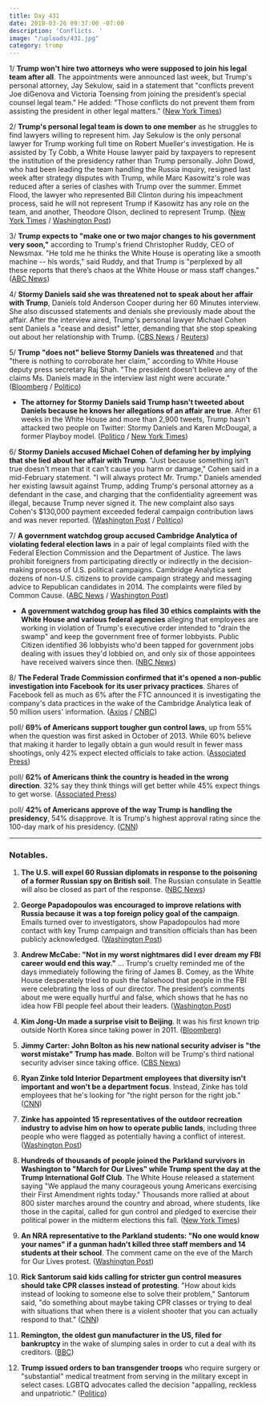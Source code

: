 ```yaml
---
title: Day 431
date: 2018-03-26 09:37:00 -07:00
description: 'Conflicts. '
image: "/uploads/431.jpg"
category: trump
---
```


1/ **Trump won't hire two attorneys who were supposed to join his legal team after all**. The appointments were announced last week, but Trump's personal attorney, Jay Sekulow, said in a statement that "conflicts prevent Joe diGenova and Victoria Toensing from joining the president’s special counsel legal team." He added: "Those conflicts do not prevent them from assisting the president in other legal matters." ([New York Times](https://www.nytimes.com/2018/03/25/us/politics/trump-digenova-toensing.html))

2/ **Trump's personal legal team is down to one member** as he struggles to find lawyers willing to represent him. Jay Sekulow is the only personal lawyer for Trump working full time on Robert Mueller's investigation. He is assisted by Ty Cobb, a White House lawyer paid by taxpayers to represent the institution of the presidency rather than Trump personally. John Dowd, who had been leading the team handling the Russia inquiry, resigned last week after strategy disputes with Trump, while Marc Kasowitz's role was reduced after a series of clashes with Trump over the summer. Emmet Flood, the lawyer who represented Bill Clinton during his impeachment process, said he will not represent Trump if Kasowitz has any role on the team, and another, Theodore Olson, declined to represent Trump. ([New York Times](https://www.nytimes.com/2018/03/25/us/politics/trump-lawyers-digenova.html) / [Washington Post](https://www.washingtonpost.com/politics/in-another-blow-to-trumps-efforts-to-combat-russia-probe-digenova-will-no-longer-join-legal-team/2018/03/25/8ac8c8d2-3038-11e8-94fa-32d48460b955_story.html))

3/ **Trump expects to "make one or two major changes to his government very soon,"** according to Trump's friend Christopher Ruddy, CEO of Newsmax. "He told me he thinks the White House is operating like a smooth machine -- his words," said Ruddy, and that Trump is "perplexed by all these reports that there’s chaos at the White House or mass staff changes." ([ABC News](http://abcnews.go.com/Politics/trump-make-major-government-presidents-friend/story?id=53993032))

4/ **Stormy Daniels said she was threatened not to speak about her affair with Trump**, Daniels told Anderson Cooper during her 60 Minutes interview. She also discussed statements and denials she previously made about the affair. After the interview aired, Trump's personal lawyer Michael Cohen sent Daniels a "cease and desist" letter, demanding that she stop speaking out about her relationship with Trump. ([CBS News](https://www.cbsnews.com/news/stormy-daniels-describes-her-alleged-affair-with-donald-trump-60-minutes-interview/) / [Reuters](https://www.reuters.com/article/us-usa-trump-daniels-cohen/trump-lawyer-tells-porn-star-cease-and-desist-after-interview-fox-idUSKBN1H21E2))

5/ **Trump "does not" believe Stormy Daniels was threatened** and that "there is nothing to corroborate her claim," according to White House deputy press secretary Raj Shah. "The president doesn't believe any of the claims Ms. Daniels made in the interview last night were accurate." ([Bloomberg](https://www.bloomberg.com/news/articles/2018-03-26/white-house-denies-daniels-account-of-trump-affair-and-threats) / [Politico](https://www.politico.com/story/2018/03/26/trump-stormy-daniels-threat-485284))

* **The attorney for Stormy Daniels said Trump hasn't tweeted about Daniels because he knows her allegations of an affair are true**. After 61 weeks in the White House and more than 2,900 tweets, Trump hasn't attacked two people on Twitter: Stormy Daniels and Karen McDougal, a former Playboy model. ([Politico](https://www.politico.com/story/2018/03/26/stormy-daniels-trump-tweets-484749) / [New York Times](https://www.nytimes.com/2018/03/26/us/politics/trump-silent-stormy-daniels.html))

6/ **Stormy Daniels accused Michael Cohen of defaming her by implying that she lied about her affair with Trump**. "Just because something isn’t true doesn't mean that it can't cause you harm or damage," Cohen said in a mid-February statement. "I will always protect Mr. Trump." Daniels amended her existing lawsuit against Trump, adding Trump's personal attorney as a defendant in the case, and charging that the confidentiality agreement was illegal, because Trump never signed it. The new complaint also says Cohen's $130,000 payment exceeded federal campaign contribution laws and was never reported. ([Washington Post](https://www.washingtonpost.com/investigations/stormy-daniels-accuses-trump-attorney-of-defamation/2018/03/26/36da4122-30e4-11e8-94fa-32d48460b955_story.html) / [Politico](https://www.politico.com/story/2018/03/26/stormy-daniels-trump-defamation-486100))

7/ **A government watchdog group accused Cambridge Analytica of violating federal election laws** in a pair of legal complaints filed with the Federal Election Commission and the Department of Justice. The laws prohibit foreigners from participating directly or indirectly in the decision-making process of U.S. political campaigns. Cambridge Analytica sent dozens of non-U.S. citizens to provide campaign strategy and messaging advice to Republican candidates in 2014. The complaints were filed by Common Cause. ([ABC News](http://abcnews.go.com/Politics/exclusive-cambridge-analytica-accused-violating-us-election-laws/story?id=54010145) / [Washington Post](https://www.washingtonpost.com/politics/former-cambridge-analytica-workers-say-firm-sent-foreigners-to-advise-us-campaigns/2018/03/25/6a0d7d90-2fa2-11e8-911f-ca7f68bff0fc_story.html))

* **A government watchdog group has filed 30 ethics complaints with the White House and various federal agencies** alleging that employees are working in violation of Trump's executive order intended to "drain the swamp" and keep the government free of former lobbyists. Public Citizen identified 36 lobbyists who'd been tapped for government jobs dealing with issues they'd lobbied on, and only six of those appointees have received waivers since then. ([NBC News](https://www.nbcnews.com/politics/white-house/blizzard-ethics-complaints-filed-against-trump-administration-public-citizen-n859246))

8/ **The Federal Trade Commission confirmed that it's opened a non-public investigation into Facebook for its user privacy practices**. Shares of Facebook fell as much as 6% after the FTC announced it is investigating the company's data practices in the wake of the Cambridge Analytica leak of 50 million users' information. ([Axios](https://www.axios.com/facebook-under-federal-investigation-ftc-2926ae98-77fd-4c28-8ece-b0a51f95ca76.html) / [CNBC](https://www.cnbc.com/2018/03/26/ftc-confirms-facebook-data-breach-investigation.html))

poll/ **69% of Americans support tougher gun control laws**, up from 55% when the question was first asked in October of 2013. While 60% believe that making it harder to legally obtain a gun would result in fewer mass shootings, only 42% expect elected officials to take action. ([Associated Press](https://apnews.com/6bff3d106aa245d3b774868503e81289))

poll/ **62% of Americans think the country is headed in the wrong direction**. 32% say they think things will get better while 45% expect things to get worse. ([Associated Press](https://apnews.com/fa4feb272fdc4be59f1db7363ff7aaa0))

poll/ **42% of Americans approve of the way Trump is handling the presidency**, 54% disapprove. It is Trump's highest approval rating since the 100-day mark of his presidency. ([CNN](https://www.cnn.com/2018/03/26/politics/cnn-poll-trump-approval-rating-rises/index.html))

---

### Notables.

 1. **The U.S. will expel 60 Russian diplomats in response to the poisoning of a former Russian spy on British soil**. The Russian consulate in Seattle will also be closed as part of the response. ([NBC News](https://www.nbcnews.com/politics/white-house/u-s-expels-dozens-russian-diplomats-after-chemical-attack-ex-n860001))

 2. **George Papadopoulos was encouraged to improve relations with Russia because it was a top foreign policy goal of the campaign**. Emails turned over to investigators, show Papadopoulos had more contact with key Trump campaign and transition officials than has been publicly acknowledged. ([Washington Post](https://www.washingtonpost.com/politics/you-should-do-it-trump-officials-encouraged-george-papadopouloss-foreign-outreach-documents-show/2018/03/23/2dae8c8e-2d38-11e8-8688-e053ba58f1e4_story.html))

 3. **Andrew McCabe: "Not in my worst nightmares did I ever dream my FBI career would end this way."** ... Trump's cruelty reminded me of the days immediately following the firing of James B. Comey, as the White House desperately tried to push the falsehood that people in the FBI were celebrating the loss of our director. The president’s comments about me were equally hurtful and false, which shows that he has no idea how FBI people feel about their leaders. ([Washington Post](https://www.washingtonpost.com/opinions/andrew-mccabe-not-in-my-worst-nightmares-did-i-dream-my-fbi-career-would-end-this-way/2018/03/23/5ff8fd8c-2eb9-11e8-8688-e053ba58f1e4_story.html))

 4. **Kim Jong-Un made a surprise visit to Beijing**. It was his first known trip outside North Korea since taking power in 2011. ([Bloomberg](https://www.bloomberg.com/news/articles/2018-03-26/north-korean-leader-kim-jong-un-is-said-to-be-visiting-china))

 5. **Jimmy Carter: John Bolton as his new national security adviser is "the worst mistake" Trump has made**. Bolton will be Trump's third national security adviser since taking office. ([CBS News](https://www.cbsnews.com/news/jimmy-carter-trump-john-bolton-national-security-adviser-worst-mistake/))

 6. **Ryan Zinke told Interior Department employees that diversity isn't important and won't be a department focus**. Instead, Zinke has told employees that he's looking for "the right person for the right job." ([CNN](https://www.cnn.com/2018/03/26/politics/ryan-zinke-diversity/index.html))

 7. **Zinke has appointed 15 representatives of the outdoor recreation industry to advise him on how to operate public lands**, including three people who were flagged as potentially having a conflict of interest. ([Washington Post](https://www.washingtonpost.com/national/health-science/zinke-creates-new-outdoor-recreation-panel-made-up-entirely-of-industry-advisers/2018/03/26/04f3e960-2f9a-11e8-8688-e053ba58f1e4_story.html))

 8. **Hundreds of thousands of people joined the Parkland survivors in Washington to "March for Our Lives" while Trump spent the day at the Trump International Golf Club**. The White House released a statement saying "We applaud the many courageous young Americans exercising their First Amendment rights today." Thousands more rallied at about 800 sister marches around the country and abroad, where students, like those in the capital, called for gun control and pledged to exercise their political power in the midterm elections this fall. ([New York Times](https://www.nytimes.com/2018/03/24/us/politics/students-lead-huge-rallies-for-gun-control-across-the-us.html))

 9. **An NRA representative to the Parkland students: "No one would know your names" if a gunman hadn't killed three staff members and 14 students at their school**. The comment came on the eve of the March for Our Lives protest. ([Washington Post](https://www.washingtonpost.com/news/post-nation/wp/2018/03/24/nra-host-taunts-parkland-teens-no-one-would-know-your-names-if-classmates-were-still-alive/))

10. **Rick Santorum said kids calling for stricter gun control measures should take CPR classes instead of protesting**. "How about kids instead of looking to someone else to solve their problem," Santorum said, "do something about maybe taking CPR classes or trying to deal with situations that when there is a violent shooter that you can actually respond to that." ([CNN](https://www.cnn.com/2018/03/25/politics/rick-santorum-guns-cnntv/index.html))

11. **Remington, the oldest gun manufacturer in the US, filed for bankruptcy** in the wake of slumping sales in order to cut a deal with its creditors. ([BBC](http://www.bbc.com/news/world-us-canada-43540708))

12. **Trump issued orders to ban transgender troops** who require surgery or "substantial" medical treatment from serving in the military except in select cases. LGBTQ advocates called the decision "appalling, reckless and unpatriotic." ([Politico](https://www.politico.com/story/2018/03/23/trump-transgender-troops-ban-483434))
